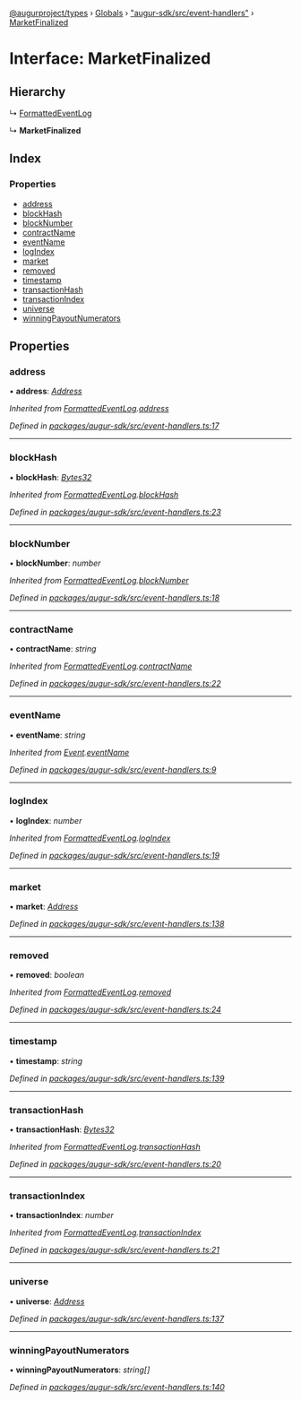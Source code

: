 [@augurproject/types](../README.md) › [Globals](../globals.md) › ["augur-sdk/src/event-handlers"](../modules/_augur_sdk_src_event_handlers_.md) › [MarketFinalized](_augur_sdk_src_event_handlers_.marketfinalized.md)

# Interface: MarketFinalized

## Hierarchy

  ↳ [FormattedEventLog](_augur_sdk_src_event_handlers_.formattedeventlog.md)

  ↳ **MarketFinalized**

## Index

### Properties

* [address](_augur_sdk_src_event_handlers_.marketfinalized.md#address)
* [blockHash](_augur_sdk_src_event_handlers_.marketfinalized.md#blockhash)
* [blockNumber](_augur_sdk_src_event_handlers_.marketfinalized.md#blocknumber)
* [contractName](_augur_sdk_src_event_handlers_.marketfinalized.md#contractname)
* [eventName](_augur_sdk_src_event_handlers_.marketfinalized.md#eventname)
* [logIndex](_augur_sdk_src_event_handlers_.marketfinalized.md#logindex)
* [market](_augur_sdk_src_event_handlers_.marketfinalized.md#market)
* [removed](_augur_sdk_src_event_handlers_.marketfinalized.md#removed)
* [timestamp](_augur_sdk_src_event_handlers_.marketfinalized.md#timestamp)
* [transactionHash](_augur_sdk_src_event_handlers_.marketfinalized.md#transactionhash)
* [transactionIndex](_augur_sdk_src_event_handlers_.marketfinalized.md#transactionindex)
* [universe](_augur_sdk_src_event_handlers_.marketfinalized.md#universe)
* [winningPayoutNumerators](_augur_sdk_src_event_handlers_.marketfinalized.md#winningpayoutnumerators)

## Properties

###  address

• **address**: *[Address](../modules/_augur_sdk_src_event_handlers_.md#address)*

*Inherited from [FormattedEventLog](_augur_sdk_src_event_handlers_.formattedeventlog.md).[address](_augur_sdk_src_event_handlers_.formattedeventlog.md#address)*

*Defined in [packages/augur-sdk/src/event-handlers.ts:17](https://github.com/AugurProject/augur/blob/69c4be52bf/packages/augur-sdk/src/event-handlers.ts#L17)*

___

###  blockHash

• **blockHash**: *[Bytes32](../modules/_augur_sdk_src_event_handlers_.md#bytes32)*

*Inherited from [FormattedEventLog](_augur_sdk_src_event_handlers_.formattedeventlog.md).[blockHash](_augur_sdk_src_event_handlers_.formattedeventlog.md#blockhash)*

*Defined in [packages/augur-sdk/src/event-handlers.ts:23](https://github.com/AugurProject/augur/blob/69c4be52bf/packages/augur-sdk/src/event-handlers.ts#L23)*

___

###  blockNumber

• **blockNumber**: *number*

*Inherited from [FormattedEventLog](_augur_sdk_src_event_handlers_.formattedeventlog.md).[blockNumber](_augur_sdk_src_event_handlers_.formattedeventlog.md#blocknumber)*

*Defined in [packages/augur-sdk/src/event-handlers.ts:18](https://github.com/AugurProject/augur/blob/69c4be52bf/packages/augur-sdk/src/event-handlers.ts#L18)*

___

###  contractName

• **contractName**: *string*

*Inherited from [FormattedEventLog](_augur_sdk_src_event_handlers_.formattedeventlog.md).[contractName](_augur_sdk_src_event_handlers_.formattedeventlog.md#contractname)*

*Defined in [packages/augur-sdk/src/event-handlers.ts:22](https://github.com/AugurProject/augur/blob/69c4be52bf/packages/augur-sdk/src/event-handlers.ts#L22)*

___

###  eventName

• **eventName**: *string*

*Inherited from [Event](_augur_sdk_src_event_handlers_.event.md).[eventName](_augur_sdk_src_event_handlers_.event.md#eventname)*

*Defined in [packages/augur-sdk/src/event-handlers.ts:9](https://github.com/AugurProject/augur/blob/69c4be52bf/packages/augur-sdk/src/event-handlers.ts#L9)*

___

###  logIndex

• **logIndex**: *number*

*Inherited from [FormattedEventLog](_augur_sdk_src_event_handlers_.formattedeventlog.md).[logIndex](_augur_sdk_src_event_handlers_.formattedeventlog.md#logindex)*

*Defined in [packages/augur-sdk/src/event-handlers.ts:19](https://github.com/AugurProject/augur/blob/69c4be52bf/packages/augur-sdk/src/event-handlers.ts#L19)*

___

###  market

• **market**: *[Address](../modules/_augur_sdk_src_event_handlers_.md#address)*

*Defined in [packages/augur-sdk/src/event-handlers.ts:138](https://github.com/AugurProject/augur/blob/69c4be52bf/packages/augur-sdk/src/event-handlers.ts#L138)*

___

###  removed

• **removed**: *boolean*

*Inherited from [FormattedEventLog](_augur_sdk_src_event_handlers_.formattedeventlog.md).[removed](_augur_sdk_src_event_handlers_.formattedeventlog.md#removed)*

*Defined in [packages/augur-sdk/src/event-handlers.ts:24](https://github.com/AugurProject/augur/blob/69c4be52bf/packages/augur-sdk/src/event-handlers.ts#L24)*

___

###  timestamp

• **timestamp**: *string*

*Defined in [packages/augur-sdk/src/event-handlers.ts:139](https://github.com/AugurProject/augur/blob/69c4be52bf/packages/augur-sdk/src/event-handlers.ts#L139)*

___

###  transactionHash

• **transactionHash**: *[Bytes32](../modules/_augur_sdk_src_event_handlers_.md#bytes32)*

*Inherited from [FormattedEventLog](_augur_sdk_src_event_handlers_.formattedeventlog.md).[transactionHash](_augur_sdk_src_event_handlers_.formattedeventlog.md#transactionhash)*

*Defined in [packages/augur-sdk/src/event-handlers.ts:20](https://github.com/AugurProject/augur/blob/69c4be52bf/packages/augur-sdk/src/event-handlers.ts#L20)*

___

###  transactionIndex

• **transactionIndex**: *number*

*Inherited from [FormattedEventLog](_augur_sdk_src_event_handlers_.formattedeventlog.md).[transactionIndex](_augur_sdk_src_event_handlers_.formattedeventlog.md#transactionindex)*

*Defined in [packages/augur-sdk/src/event-handlers.ts:21](https://github.com/AugurProject/augur/blob/69c4be52bf/packages/augur-sdk/src/event-handlers.ts#L21)*

___

###  universe

• **universe**: *[Address](../modules/_augur_sdk_src_event_handlers_.md#address)*

*Defined in [packages/augur-sdk/src/event-handlers.ts:137](https://github.com/AugurProject/augur/blob/69c4be52bf/packages/augur-sdk/src/event-handlers.ts#L137)*

___

###  winningPayoutNumerators

• **winningPayoutNumerators**: *string[]*

*Defined in [packages/augur-sdk/src/event-handlers.ts:140](https://github.com/AugurProject/augur/blob/69c4be52bf/packages/augur-sdk/src/event-handlers.ts#L140)*
